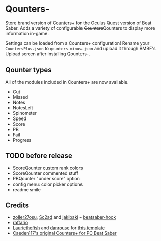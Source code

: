 # Qounters-

Store brand version of [Counters+](https://github.com/Caeden117/CountersPlus) for the Oculus Quest version of Beat Saber. Adds a variety of configurable ~~Counters~~Qounters to display more information in-game.

Settings can be loaded from a Counters+ configuration! Rename your `CountersPlus.json` to `qounters-minus.json` and upload it through BMBF's Upload screen after installing Qounters-.

## Qounter types
All of the modules included in Counters+ are now available.

- Cut
- Missed
- Notes
- NotesLeft
- Spinometer
- Speed
- Score
- PB
- Fail
- Progress

## TODO before release
- ScoreQounter custom rank colors
- ScoreQounter commented stuff
- PBQounter "under score" option
- config menu: color picker options
- readme smile

## Credits

* [zoller27osu](https://github.com/zoller27osu), [Sc2ad](https://github.com/Sc2ad) and [jakibaki](https://github.com/jakibaki) - [beatsaber-hook](https://github.com/sc2ad/beatsaber-hook)
* [raftario](https://github.com/raftario)
* [Lauriethefish](https://github.com/Lauriethefish) and [danrouse](https://github.com/danrouse) for [this template](https://github.com/Lauriethefish/quest-mod-template)
* [Caeden117's original Counters+ for PC Beat Saber](https://github.com/Caeden117/CountersPlus)
